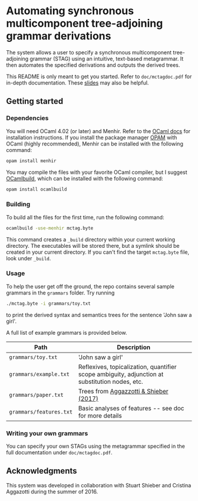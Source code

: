 # Automating synchronous multicomponent tree-adjoining grammar derivations

The system allows a user to specify a synchronous multicomponent tree-adjoining grammar (STAG) using an intuitive, text-based metagrammar. It then automates the specified derivations and outputs the derived trees.

This README is only meant to get you started. Refer to `doc/mctagdoc.pdf` for in-depth documentation. These [slides](https://jennhu.github.io/assets/pdf/LING98aPresentation.slides.pdf) may also be helpful.

## Getting started

### Dependencies
You will need OCaml 4.02 (or later) and Menhir. Refer to the [OCaml docs](https://ocaml.org/docs/install.html) for installation instructions. If you install the package manager [OPAM](https://opam.ocaml.org/) with OCaml (highly recommended), Menhir can be installed with the following command:

```bash
opam install menhir
```

You may compile the files with your favorite OCaml compiler, but I suggest [OCamlbuild](https://github.com/ocaml/ocamlbuild), which can be installed with the following command:

```bash
opam install ocamlbuild
```

### Building
To build all the files for the first time, run the following command:

```bash
ocamlbuild -use-menhir mctag.byte
```

This command creates a `_build` directory within your current working directory. The executables will be stored there, but a symlink should be created in your current directory. If you can't find the target `mctag.byte` file, look under `_build`.

### Usage
To help the user get off the ground, the repo contains several sample grammars in the `grammars` folder. Try running

```bash
./mctag.byte -i grammars/toy.txt
```

to print the derived syntax and semantics trees for the sentence 'John saw a girl'.

<!-- The `-i` flag toggles `interpret` mode. You can also pass the `-c` flag to toggle `compile` mode. This compiles the specified forest and derivations into an `.ml` file. To see the final trees, you will need to separately compile and run the output file. Try running

```bash
./mctag.byte -c grammars/toy.txt toy.ml
ocamlbuild toy.byte
./toy.byte
```

to compile the trees, generate an executable, and then print the derived trees. -->

A full list of example grammars is provided below.

| Path                  | Description                                    |
| --------------------- | ---------------------------------------------- |
| `grammars/toy.txt`    | 'John saw a girl'                              |
| `grammars/example.txt`| Reflexives, topicalization, quantifier scope ambiguity, adjunction at substitution nodes, etc.  |
| `grammars/paper.txt`  | Trees from [Aggazzotti & Shieber (2017)](http://aclweb.org/anthology/W/W17/W17-6204.pdf)       |
| `grammars/features.txt`  | Basic analyses of features -- see doc for more details |

### Writing your own grammars
You can specify your own STAGs using the metagrammar specified in the full documentation under `doc/mctagdoc.pdf`.

## Acknowledgments

This system was developed in collaboration with Stuart Shieber and Cristina Aggazotti during the summer of 2016.
